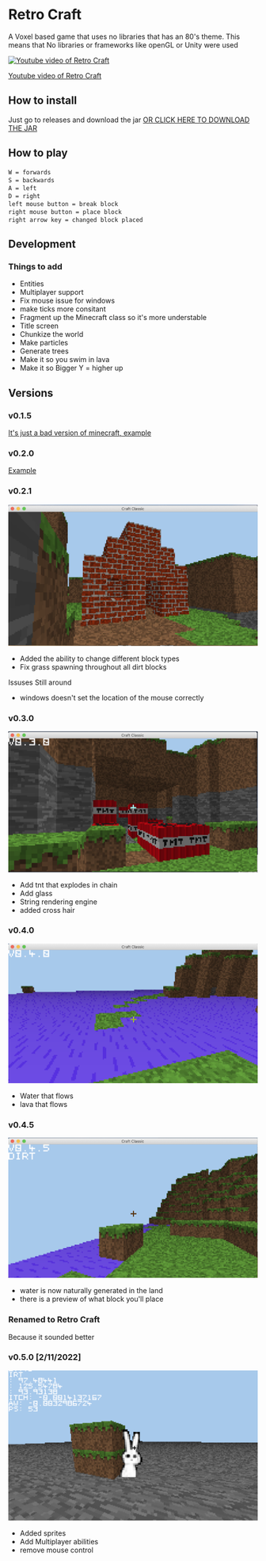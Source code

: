 # Retro Craft
A Voxel based game that uses no libraries that has an 80's theme.
This means that No libraries or frameworks like openGL or Unity were used

[![Youtube video of Retro Craft](https://img.youtube.com/vi/m63pDKehByg/0.jpg)](https://www.youtube.com/watch?v=m63pDKehByg)

[Youtube video of Retro Craft](https://img.youtube.com/vi/m63pDKehByg/0.jpg)

## How to install
Just go to releases and download the jar
[OR CLICK HERE TO DOWNLOAD THE JAR](https://github.com/HeathLoganCampbell/Retro-Craft/releases/download/v0.4.5/MincraftClassic.jar)
## How to play
```
W = forwards
S = backwards
A = left
D = right
left mouse button = break block
right mouse button = place block
right arrow key = changed block placed 
```

## Development

### Things to add
* Entities
* Multiplayer support
* Fix mouse issue for windows
* make ticks more consitant
* Fragment up the Minecraft class so it's more understable
* Title screen
* Chunkize the world
* Make particles
* Generate trees
* Make it so you swim in lava
* Make it so Bigger Y = higher up

## Versions

### v0.1.5
[It's just a bad version of minecraft, example](https://gyazo.com/d123022c618a0574954187d86f35e100)

### v0.2.0
[Example](https://gyazo.com/3a32f4017e7bda57560eb9ce96a4ce16)

### v0.2.1
![House](./readme-resources/house.png)
* Added the ability to change different block types
* Fix grass spawning throughout all dirt blocks

Issuses Still around
* windows doesn't set the location of the mouse correctly

### v0.3.0
![TNT](./readme-resources/tnt.png)
* Add tnt that explodes in chain
* Add glass
* String rendering engine
* added cross hair

### v0.4.0
![Water](./readme-resources/water.png)
* Water that flows
* lava that flows

### v0.4.5
![waterGenerator](./readme-resources/waterGenerator.png)
* water is now naturally generated in the land
* there is a preview of what block you'll place

### Renamed to Retro Craft
Because it sounded better

### v0.5.0 [2/11/2022]
![add-sprites-and-multi-player](./readme-resources/add-sprites-and-multi-player.PNG)
* Added sprites
* Add Multiplayer abilities
* remove mouse control
